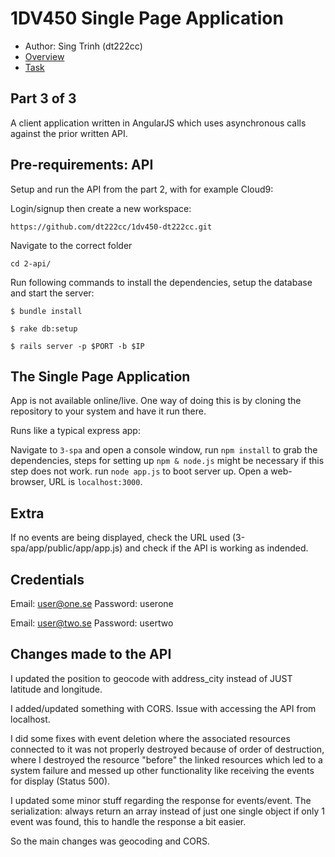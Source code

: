 # 1DV450 Single Page Application
- Author: Sing Trinh (dt222cc)
- [Overview](https://coursepress.lnu.se/kurs/webbramverk/tjansten-toerh/)
- [Task](https://coursepress.lnu.se/kurs/webbramverk/spa-front-end/)

## Part 3 of 3
A client application written in AngularJS which uses asynchronous calls against the prior written API.

## Pre-requirements: API

Setup and run the API from the part 2, with for example Cloud9:

Login/signup then create a new workspace:
```
https://github.com/dt222cc/1dv450-dt222cc.git
```

Navigate to the correct folder
```
cd 2-api/
```

Run following commands to install the dependencies, setup the database and start the server:
```
$ bundle install

$ rake db:setup

$ rails server -p $PORT -b $IP
```

## The Single Page Application

App is not available online/live. One way of doing this is by cloning the repository to your system and have it run there.

Runs like a typical express app:

Navigate to `3-spa` and open a console window, run `npm install` to grab the dependencies, steps for setting up `npm & node.js` might be necessary if this step does not work. run `node app.js` to boot server up. Open a web-browser, URL is `localhost:3000`.

## Extra

If no events are being displayed, check the URL used (3-spa/app/public/app/app.js) and check if the API is working as indended.

## Credentials

Email:    user@one.se
Password: userone

Email:    user@two.se
Password: usertwo

## Changes made to the API

I updated the position to geocode with address_city instead of JUST latitude and longitude.

I added/updated something with CORS. Issue with accessing the API from localhost.

I did some fixes with event deletion where the associated resources connected to it was not properly destroyed because of order of destruction, where I destroyed the resource "before" the linked resources which led to a system failure and messed up other functionality like receiving the events for display (Status 500).

I updated some minor stuff regarding the response for events/event. The serialization: always return an array instead of just one single object if only 1 event was found, this to handle the response a bit easier.

So the main changes was geocoding and CORS.